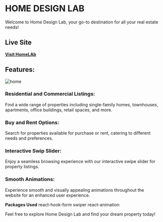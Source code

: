 # HOME DESIGN LAB
Welcome to Home Design Lab, your go-to destination for all your real estate needs!

## Live Site
**[Visit HomeLAb]()**


## Features:
![home](https://ibb.co/cDgnytS)

### Residential and Commercial Listings:
Find a wide range of properties including single-family homes, townhouses, apartments, office buildings, retail spaces, and more.

### Buy and Rent Options:
Search for properties available for purchase or rent, catering to different needs and preferences.

### Interactive Swip Slider: 
Enjoy a seamless browsing experience with our interactive swipe slider for property listings.

### Smooth Animations: 
Experience smooth and visually appealing animations throughout the website for an enhanced user experience.

**Packages Used**
react-hook-form
swiper
react-animation

Feel free to explore Home Design Lab and find your dream property today!
